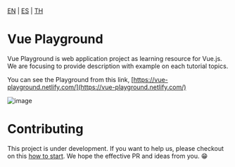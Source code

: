 [EN](README.md) | [ES](README_es.md) | [TH](README_th.md)

# Vue Playground

Vue Playground is web application project as learning resource for Vue.js. We are focusing to provide description with example on each tutorial topics.

You can see the Playground from this link, [https://vue-playground.netlify.com/](https://vue-playground.netlify.com/)

![image](https://user-images.githubusercontent.com/6861191/66323656-538d4980-e94e-11e9-879c-f1cf2581cb9f.png)

# Contributing

This project is under development. If you want to help us, please checkout on this [how to start](https://github.com/runyasak/vue-playground/blob/master/CONTRIBUTING.md). We hope the effective PR and ideas from you. 😁
